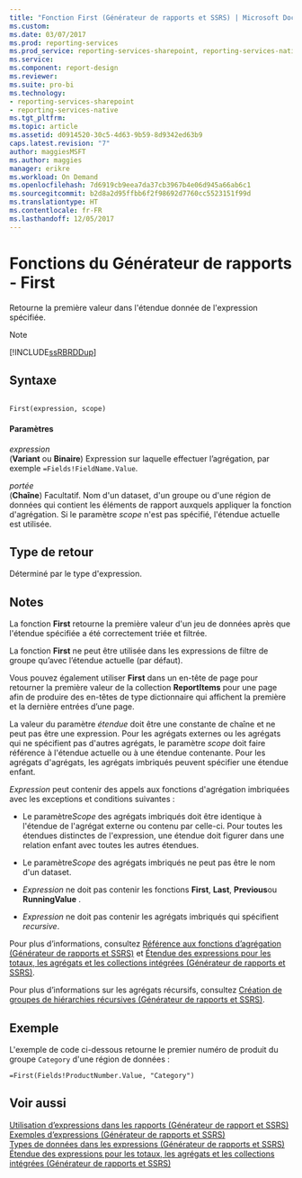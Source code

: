 ```yaml
---
title: "Fonction First (Générateur de rapports et SSRS) | Microsoft Docs"
ms.custom: 
ms.date: 03/07/2017
ms.prod: reporting-services
ms.prod_service: reporting-services-sharepoint, reporting-services-native
ms.service: 
ms.component: report-design
ms.reviewer: 
ms.suite: pro-bi
ms.technology:
- reporting-services-sharepoint
- reporting-services-native
ms.tgt_pltfrm: 
ms.topic: article
ms.assetid: d0914520-30c5-4d63-9b59-8d9342ed63b9
caps.latest.revision: "7"
author: maggiesMSFT
ms.author: maggies
manager: erikre
ms.workload: On Demand
ms.openlocfilehash: 7d6919cb9eea7da37cb3967b4e06d945a66ab6c1
ms.sourcegitcommit: b2d8a2d95ffbb6f2f98692d7760cc5523151f99d
ms.translationtype: HT
ms.contentlocale: fr-FR
ms.lasthandoff: 12/05/2017
---
```

# <a name="report-builder-functions---first-function"></a>Fonctions du Générateur de rapports - First
  Retourne la première valeur dans l'étendue donnée de l'expression spécifiée.  
  
> [!NOTE]  
>  [!INCLUDE[ssRBRDDup](../../includes/ssrbrddup-md.md)]  
  
## <a name="syntax"></a>Syntaxe  
  
```  
  
First(expression, scope)  
```  
  
#### <a name="parameters"></a>Paramètres  
 *expression*  
 (**Variant** ou **Binaire**) Expression sur laquelle effectuer l’agrégation, par exemple `=Fields!FieldName.Value`.  
  
 *portée*  
 (**Chaîne**) Facultatif. Nom d'un dataset, d'un groupe ou d'une région de données qui contient les éléments de rapport auxquels appliquer la fonction d'agrégation. Si le paramètre *scope* n'est pas spécifié, l'étendue actuelle est utilisée.  
  
## <a name="return-type"></a>Type de retour  
 Déterminé par le type d'expression.  
  
## <a name="remarks"></a>Notes  
 La fonction **First** retourne la première valeur d'un jeu de données après que l'étendue spécifiée a été correctement triée et filtrée.  
  
 La fonction **First** ne peut être utilisée dans les expressions de filtre de groupe qu’avec l’étendue actuelle (par défaut).  
  
 Vous pouvez également utiliser **First** dans un en-tête de page pour retourner la première valeur de la collection **ReportItems** pour une page afin de produire des en-têtes de type dictionnaire qui affichent la première et la dernière entrées d’une page.  
  
 La valeur du paramètre *étendue* doit être une constante de chaîne et ne peut pas être une expression. Pour les agrégats externes ou les agrégats qui ne spécifient pas d'autres agrégats, le paramètre *scope* doit faire référence à l'étendue actuelle ou à une étendue contenante. Pour les agrégats d'agrégats, les agrégats imbriqués peuvent spécifier une étendue enfant.  
  
 *Expression* peut contenir des appels aux fonctions d'agrégation imbriquées avec les exceptions et conditions suivantes :  
  
-   Le paramètre*Scope* des agrégats imbriqués doit être identique à l'étendue de l'agrégat externe ou contenu par celle-ci. Pour toutes les étendues distinctes de l'expression, une étendue doit figurer dans une relation enfant avec toutes les autres étendues.  
  
-   Le paramètre*Scope* des agrégats imbriqués ne peut pas être le nom d'un dataset.  
  
-   *Expression* ne doit pas contenir les fonctions **First**, **Last**, **Previous**ou **RunningValue** .  
  
-   *Expression* ne doit pas contenir les agrégats imbriqués qui spécifient *recursive*.  
  
 Pour plus d’informations, consultez [Référence aux fonctions d’agrégation &#40;Générateur de rapports et SSRS&#41;](../../reporting-services/report-design/report-builder-functions-aggregate-functions-reference.md) et [Étendue des expressions pour les totaux, les agrégats et les collections intégrées &#40;Générateur de rapports et SSRS&#41;](../../reporting-services/report-design/expression-scope-for-totals-aggregates-and-built-in-collections.md).  
  
 Pour plus d’informations sur les agrégats récursifs, consultez [Création de groupes de hiérarchies récursives &#40;Générateur de rapports et SSRS&#41;](../../reporting-services/report-design/creating-recursive-hierarchy-groups-report-builder-and-ssrs.md).  
  
## <a name="example"></a>Exemple  
 L'exemple de code ci-dessous retourne le premier numéro de produit du groupe `Category` d'une région de données :  
  
```  
=First(Fields!ProductNumber.Value, "Category")  
```  
  
## <a name="see-also"></a>Voir aussi  
 [Utilisation d’expressions dans les rapports &#40;Générateur de rapport et SSRS&#41;](../../reporting-services/report-design/expression-uses-in-reports-report-builder-and-ssrs.md)   
 [Exemples d’expressions &#40;Générateur de rapports et SSRS&#41;](../../reporting-services/report-design/expression-examples-report-builder-and-ssrs.md)   
 [Types de données dans les expressions &#40;Générateur de rapports et SSRS&#41;](../../reporting-services/report-design/data-types-in-expressions-report-builder-and-ssrs.md)   
 [Étendue des expressions pour les totaux, les agrégats et les collections intégrées &#40;Générateur de rapports et SSRS&#41;](../../reporting-services/report-design/expression-scope-for-totals-aggregates-and-built-in-collections.md)  
  
  
